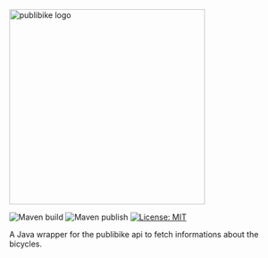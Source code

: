 <img alt="publibike logo" src="https://trafik.guide/wp-content/uploads/Logo0026.jpg" width="350" />

![Maven build](https://github.com/thmspl/publibike/workflows/Maven%20build/badge.svg)
![Maven publish](https://github.com/thmspl/publibike/workflows/Maven%20publish/badge.svg)
[![License: MIT](https://img.shields.io/badge/License-MIT-yellow.svg)](https://opensource.org/licenses/MIT)

A Java wrapper for the publibike api to fetch informations about the bicycles.

